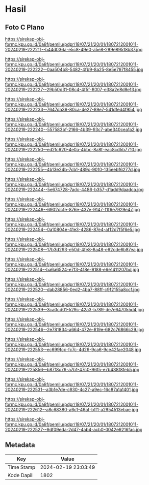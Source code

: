 # Hasil

## Foto C Plano

https://sirekap-obj-formc.kpu.go.id/0a8f/pemilu/pdpr/18/07/21/20/01/1807212001011-20240219-222211--b44d036a-e5c8-49e0-a5e8-289e89518b37.jpg

https://sirekap-obj-formc.kpu.go.id/0a8f/pemilu/pdpr/18/07/21/20/01/1807212001011-20240219-222222--0aa504b8-5482-4fb9-8a25-8e5e797f8455.jpg

https://sirekap-obj-formc.kpu.go.id/0a8f/pemilu/pdpr/18/07/21/20/01/1807212001011-20240219-222227--29b50d31-08c4-4f5f-8007-e38a2e8d8e13.jpg

https://sirekap-obj-formc.kpu.go.id/0a8f/pemilu/pdpr/18/07/21/20/01/1807212001011-20240219-222233--7647da39-80ca-4e27-89e7-541dfed4f954.jpg

https://sirekap-obj-formc.kpu.go.id/0a8f/pemilu/pdpr/18/07/21/20/01/1807212001011-20240219-222240--557583bf-2166-4b39-93c7-abe340cea1a2.jpg

https://sirekap-obj-formc.kpu.go.id/0a8f/pemilu/pdpr/18/07/21/20/01/1807212001011-20240219-222250--ed2fc620-4e0a-4bbc-8a8f-eac8cd5b7710.jpg

https://sirekap-obj-formc.kpu.go.id/0a8f/pemilu/pdpr/18/07/21/20/01/1807212001011-20240219-222255--4b13e24b-7cb1-489c-9010-135eebf6277d.jpg

https://sirekap-obj-formc.kpu.go.id/0a8f/pemilu/pdpr/18/07/21/20/01/1807212001011-20240219-222444--5e674728-7adc-4486-b357-d1add9daadca.jpg

https://sirekap-obj-formc.kpu.go.id/0a8f/pemilu/pdpr/18/07/21/20/01/1807212001011-20240219-222449--6902dcfe-876e-437e-9147-f1f6e7929e47.jpg

https://sirekap-obj-formc.kpu.go.id/0a8f/pemilu/pdpr/18/07/21/20/01/1807212001011-20240219-222454--0a10804e-41e3-4286-87e4-af12d7f5f6e5.jpg

https://sirekap-obj-formc.kpu.go.id/0a8f/pemilu/pdpr/18/07/21/20/01/1807212001011-20240219-222508--17b3d293-e50d-4fe8-8a48-e62cde6b87ea.jpg

https://sirekap-obj-formc.kpu.go.id/0a8f/pemilu/pdpr/18/07/21/20/01/1807212001011-20240219-222514--ba6a6524-e7f3-418e-9188-e6e1411207bd.jpg

https://sirekap-obj-formc.kpu.go.id/0a8f/pemilu/pdpr/18/07/21/20/01/1807212001011-20240219-222520--dab28856-0ed2-4ba7-88ff-c9f2155a8ccf.jpg

https://sirekap-obj-formc.kpu.go.id/0a8f/pemilu/pdpr/18/07/21/20/01/1807212001011-20240219-222539--3ca0cd01-529c-42a3-b789-de7e647055d4.jpg

https://sirekap-obj-formc.kpu.go.id/0a8f/pemilu/pdpr/18/07/21/20/01/1807212001011-20240219-222546--2e781834-a664-472e-819e-682c76866c29.jpg

https://sirekap-obj-formc.kpu.go.id/0a8f/pemilu/pdpr/18/07/21/20/01/1807212001011-20240219-222553--ec699fcc-fc7c-4d26-9ca6-9ce42fae2048.jpg

https://sirekap-obj-formc.kpu.go.id/0a8f/pemilu/pdpr/18/07/21/20/01/1807212001011-20240219-225856--b87f8c79-a7b1-47c0-96f5-e7b438f8feb5.jpg

https://sirekap-obj-formc.kpu.go.id/0a8f/pemilu/pdpr/18/07/21/20/01/1807212001011-20240219-222531--a3b1e7de-c930-4c27-a9ec-16c87a1a1401.jpg

https://sirekap-obj-formc.kpu.go.id/0a8f/pemilu/pdpr/18/07/21/20/01/1807212001011-20240219-222612--a8c68380-a6c1-46af-bff1-a2854513ebae.jpg

https://sirekap-obj-formc.kpu.go.id/0a8f/pemilu/pdpr/18/07/21/20/01/1807212001011-20240219-222527--9df09eda-2d47-4ab4-acb0-0042e9216fac.jpg


## Metadata

| Key        | Value               |
| ---------- | ------------------- |
| Time Stamp | 2024-02-19 23:03:49 |
| Kode Dapil | 1802                |



